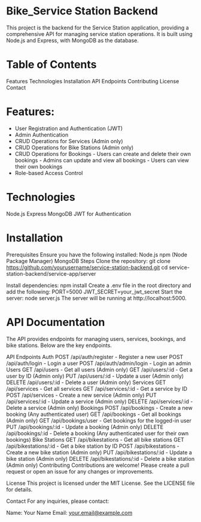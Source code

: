 
# Bike_Service Station Backend
This project is the backend for the Service Station application, providing a comprehensive API for managing service station operations. It is built using Node.js and Express, with MongoDB as the database.

# Table of Contents
   Features
   Technologies
   Installation
   API Endpoints
   Contributing
   License
   Contact

# Features:
   - User Registration and Authentication (JWT)
   - Admin Authentication
   - CRUD Operations for Services (Admin only)
   - CRUD Operations for Bike Stations (Admin only)
   - CRUD Operations for Bookings
         - Users can create and delete their own bookings
         - Admins can update and view all bookings
         - Users can view their own bookings
   - Role-based Access Control
# Technologies
  Node.js
  Express
  MongoDB
  JWT for Authentication
# Installation
  Prerequisites
  Ensure you have the following installed:
     Node.js
     npm (Node Package Manager)
     MongoDB
  Steps
   Clone the repository: git clone https://github.com/yourusername/service-station-backend.git
   cd service-station-backend/service-app/server

Install dependencies:
  npm install
  Create a .env file in the root directory and add the following:
       PORT=5000
       JWT_SECRET=your_jwt_secret
Start the server:
      node server.js
      The server will be running at http://localhost:5000.

# API Documentation
The API provides endpoints for managing users, services, bookings, and bike stations. Below are the key endpoints.

API Endpoints
Auth
POST /api/auth/register - Register a new user
POST /api/auth/login - Login a user
POST /api/auth/admin/login - Login an admin
Users
GET /api/users - Get all users (Admin only)
GET /api/users/:id - Get a user by ID (Admin only)
PUT /api/users/:id - Update a user (Admin only)
DELETE /api/users/:id - Delete a user (Admin only)
Services
GET /api/services - Get all services
GET /api/services/:id - Get a service by ID
POST /api/services - Create a new service (Admin only)
PUT /api/services/:id - Update a service (Admin only)
DELETE /api/services/:id - Delete a service (Admin only)
Bookings
POST /api/bookings - Create a new booking (Any authenticated user)
GET /api/bookings - Get all bookings (Admin only)
GET /api/bookings/user - Get bookings for the logged-in user
PUT /api/bookings/:id - Update a booking (Admin only)
DELETE /api/bookings/:id - Delete a booking (Any authenticated user for their own bookings)
Bike Stations
GET /api/bikestations - Get all bike stations
GET /api/bikestations/:id - Get a bike station by ID
POST /api/bikestations - Create a new bike station (Admin only)
PUT /api/bikestations/:id - Update a bike station (Admin only)
DELETE /api/bikestations/:id - Delete a bike station (Admin only)
Contributing
Contributions are welcome! Please create a pull request or open an issue for any changes or improvements.

License
This project is licensed under the MIT License. See the LICENSE file for details.

Contact
For any inquiries, please contact:

Name: Your Name
Email: your.email@example.com

